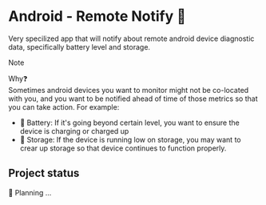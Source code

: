 # Android - Remote Notify 🔔
Very specilized app that will notify about remote android device diagnostic data, specifically battery level and storage.

> [!NOTE]  
> Why❓  
> Sometimes android devices you want to monitor might not be co-located with you, and you want to be notified ahead of time of those metrics so that you can take action. For example:
> * 🪫 Battery: If it's going beyond certain level, you want to ensure the device is charging or charged up
> * 💾 Storage: If the device is running low on storage, you may want to crear up storage so that device continues to function properly.

## Project status
🥼 Planning ...
